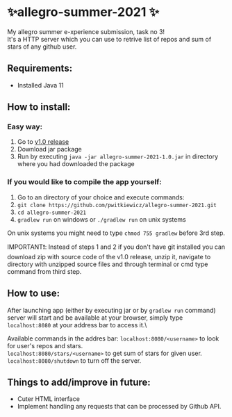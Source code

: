 # ✨allegro-summer-2021 ✨
My allegro summer e-xperience submission, task no 3!\
It's a HTTP server which you can use to retrive list of repos and sum of stars of any github user.

## Requirements:
- Installed Java 11

## How to install:
### Easy way:
1. Go to [v1.0 release](https://github.com/pwitkiewicz/allegro-summer-2021/releases/tag/v1.0)
2. Download jar package
3. Run by executing `java -jar allegro-summer-2021-1.0.jar` in directory where you had downloaded the package

### If you would like to compile the app yourself:
1. Go to an directory of your choice and execute commands:
2. `git clone https://github.com/pwitkiewicz/allegro-summer-2021.git`
3. `cd allegro-summer-2021`
4. `gradlew run` on windows or `./gradlew run` on unix systems

On unix systems you might need to type `chmod 755 gradlew` before 3rd step.

IMPORTANT❗: Instead of steps 1 and 2 if you don't have git installed you can download zip with source code of the v1.0 release, unzip it, navigate to directory with unzipped source files and through terminal or cmd type command from third step.

## How to use:
After launching app (either by executing jar or by `gradlew run` command) server will start and be available at your browser, simply type `localhost:8080` at your address bar to access it.\\

Available commands in the addres bar:
`localhost:8080/<username>` to look for user's repos and stars.\
`localhost:8080/stars/<username>` to get sum of stars for given user.\
`localhost:8080/shutdown` to turn off the server.

## Things to add/improve in future:
- Cuter HTML interface
- Implement handling any requests that can be processed by Github API.
